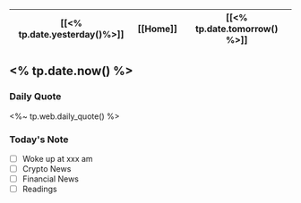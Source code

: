 | [[<% tp.date.yesterday()%>]] | [[Home]] | [[<% tp.date.tomorrow() %>]] |
| :------------: | :------: | :------------: |

## <% tp.date.now() %> 

### Daily Quote
<%~ tp.web.daily_quote() %>

### Today's Note
- [ ] Woke up at xxx am
- [ ] Crypto News
- [ ] Financial News
- [ ] Readings